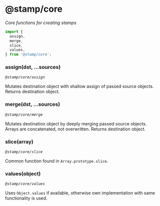 # @stamp/core

_Core functions for creating stamps_

```js
import {
  assign,
  merge,
  slice,
  values,
} from '@stamp/core';
```

### assign(dst, ...sources)
_`@stamp/core/assign`_

Mutates destination object with shallow assign of passed source objects. Returns destination object.

### merge(dst, ...sources)
_`@stamp/core/merge`_

Mutates destination object by deeply merging passed source objects. Arrays are concatenated, not overwritten. Returns destination object.

### slice(array)
_`@stamp/core/slice`_

Common function found in `Array.prototype.slice`.

### values(object)
_`@stamp/core/values`_

Uses `Object.values` if available, otherwise own implementation with same functionality is used.
